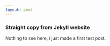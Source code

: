 ```yaml
---
layout: post
---
```


### Straight copy from Jekyll website

Nothing to see here, i just made a first test post.